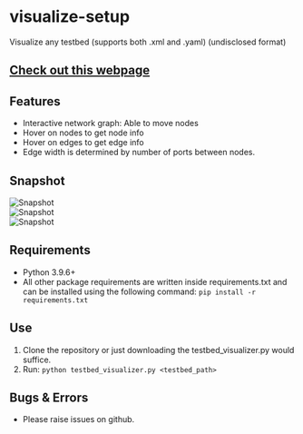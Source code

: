 # visualize-setup
Visualize any testbed (supports both .xml and .yaml) (undisclosed format)

## [Check out this webpage](https://abhira0.github.io/visualize-setup/)

## Features
* Interactive network graph: Able to move nodes
* Hover on nodes to get node info
* Hover on edges to get edge info
* Edge width is determined by number of ports between nodes.
## Snapshot
![Snapshot](https://github.com/abhira0/visualize-setup/blob/main/pics/snapshot.PNG)
<br>
![Snapshot](https://github.com/abhira0/visualize-setup/blob/main/pics/Capture2.PNG)
<br>
![Snapshot](https://github.com/abhira0/visualize-setup/blob/main/pics/Capture3.PNG)
<br>

## Requirements
* Python 3.9.6+
* All other package requirements are written inside requirements.txt and can be installed using the following command:
`pip install -r requirements.txt`

## Use
1. Clone the repository or just downloading the testbed_visualizer.py would suffice.
2. Run: `python testbed_visualizer.py <testbed_path>`
## Bugs & Errors
* Please raise issues on github.

